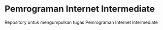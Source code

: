 # Pemrograman Internet Intermediate
Repository untuk mengumpulkan tugas Pemrograman Internet Intermediate
